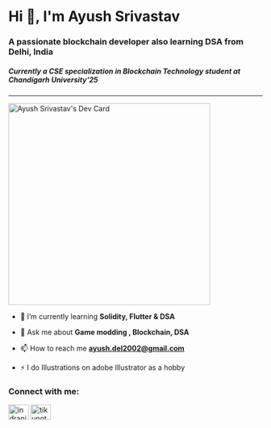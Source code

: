<h1 align="left">Hi 👋, I'm Ayush Srivastav</h1>
<h3 align="left">A passionate blockchain developer also learning DSA from Delhi, India</h3>
<h5>Currently a CSE specialization in Blockchain Technology student at Chandigarh University'25</h5>
<hr/>
<a href="https://app.daily.dev/ayusus"><img src="https://api.daily.dev/devcards/1cc6b0633fc1466baf72b32053af62fa.png?r=5lz" width="400" alt="Ayush Srivastav's Dev Card"/></a>

- 🌱 I’m currently learning **Solidity, Flutter & DSA**

- 💬 Ask me about **Game modding , Blockchain, DSA**

- 📫 How to reach me **ayush.del2002@gmail.com**

- ⚡ I do Illustrations on adobe Illustrator as a hobby

<h3 align="left">Connect with me:</h3>
<p align="left">
<a href="https://www.linkedin.com/in/ayush-s-0a158b226/" target="blank"><img align="center" src="https://raw.githubusercontent.com/rahuldkjain/github-profile-readme-generator/master/src/images/icons/Social/linked-in-alt.svg" alt="indranilchutia" height="30" width="40" /></a>
<a href="https://twitter.com/notayushh" target="blank"><img align="center" src="https://raw.githubusercontent.com/rahuldkjain/github-profile-readme-generator/master/src/images/icons/Social/twitter.svg" alt="tikunotcoder" height="30" width="40" /></a>
</p>
